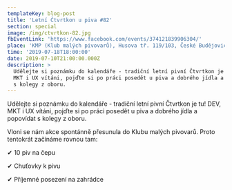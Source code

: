 ```yaml
---
templateKey: blog-post
title: 'Letní Čtvrtkon u piva #82'
section: special
image: /img/ctvrtkon-82.jpg
fbEventLink: 'https://www.facebook.com/events/374121839906304/'
place: 'KMP (Klub malých pivovarů), Husova tř. 119/103, České Budějovice'
time: '2019-07-18T18:00:00'
date: 2019-07-10T21:00:00.000Z
description: >
  Udělejte si poznámku do kalendáře - tradiční letní pivní Čtvrtkon je tu! DEV,
  MKT i UX vítáni, pojďte si po práci posedět u piva a dobrého jídla a popovídat
  s kolegy z oboru.
---
```

Udělejte si poznámku do kalendáře - tradiční letní pivní Čtvrtkon je tu! DEV, MKT i UX vítáni, pojďte si po práci posedět u piva a dobrého jídla a popovídat s kolegy z oboru.

Vloni se nám akce spontánně přesunula do Klubu malých pivovarů. Proto tentokrát začínáme rovnou tam: 

✔ 10 piv na čepu

✔ Chuťovky k pivu

✔ Příjemné posezení na zahrádce
